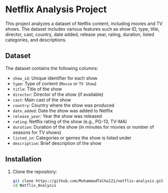 # Netflix Analysis Project

This project analyzes a dataset of Netflix content, including movies and TV shows. The dataset includes various features such as show ID, type, title, director, cast, country, date added, release year, rating, duration, listed categories, and descriptions.

## Dataset

The dataset contains the following columns:

- `show_id`: Unique identifier for each show
- `type`: Type of content (`Movie` or `TV Show`)
- `title`: Title of the show
- `director`: Director of the show (if available)
- `cast`: Main cast of the show
- `country`: Country where the show was produced
- `date_added`: Date the show was added to Netflix
- `release_year`: Year the show was released
- `rating`: Netflix rating of the show (e.g., PG-13, TV-MA)
- `duration`: Duration of the show (in minutes for movies or number of seasons for TV shows)
- `listed_in`: Categories or genres the show is listed under
- `description`: Brief description of the show

## Installation

1. Clone the repository:
   ```bash
   git clone https://github.com/MuhammadTalha121/netflix-analysis.git
   cd Netflix_Analysis
